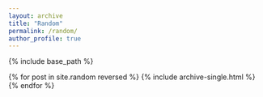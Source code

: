 ```yaml
---
layout: archive
title: "Random"
permalink: /random/
author_profile: true
---
```


{% include base_path %}


{% for post in site.random reversed %}
  {% include archive-single.html %}
{% endfor %}

